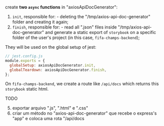 create **two `async` functions** in "axiosApiDocGenerator":
  1. `init`, responsible for:
    - deleting the "/tmp/axios-api-doc-generator" folder and creating it again;
  2. `finish`, responsible for:
    - read all ".json" files inside "/tmp/axios-api-doc-generator" and generate a static export of `storybook` on a specific folder of the user's project (in this case, `fifa-champs-backend`);

They will be used on the global setup of jest:
```js
// jest.config.js
module.exports = {
  globalSetup: axiosApiDocGenerator.init,
  globalTeardown: axiosApiDocGenerator.finish,
};
```

On `fifa-champs-backend`, we create a route like `/api/docs` which returns this `storybook` static html.

TODO

5. exportar arquivo ".js", ".html" e ".css"
6. criar um método no "axios-api-doc-generator" que recebe o express's "app" e coloca uma rota "/api/docs
